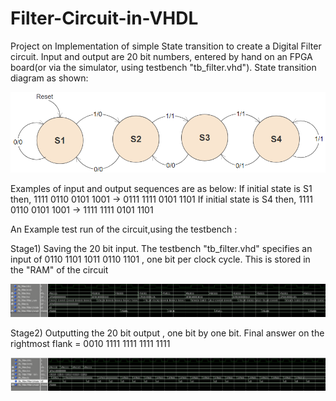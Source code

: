 # Filter-Circuit-in-VHDL
Project on Implementation of simple State transition to create a Digital Filter circuit. Input and output are 20 bit numbers, entered by hand on an FPGA board(or via the simulator, using testbench "tb_filter.vhd"). State transition diagram as shown:

![alt text](https://raw.githubusercontent.com/parthnan/Filter-Circuit-in-VHDL/master/trans.png)

Examples of input and output sequences are as below:
If initial state is S1 then,		1111 0110 0101 1001 -> 0111 1111 0101 1101
If initial state is S4 then,		1111 0110 0101 1001 -> 1111 1111 0101 1101

An Example test run of the circuit,using the testbench :

Stage1) Saving the 20 bit input. The testbench "tb_filter.vhd" specifies an input of 0110 1101 1011 0110 1101 , one bit per clock cycle. This is stored in the "RAM" of the circuit

![alt text](https://raw.githubusercontent.com/parthnan/Filter-Circuit-in-VHDL/master/5-テスト格納.png)

Stage2) Outputting the 20 bit output , one bit by one bit. Final answer on the rightmost flank = 0010 1111 1111 1111 1111

![alt text](https://raw.githubusercontent.com/parthnan/Filter-Circuit-in-VHDL/master/5-テスト出力.png)



